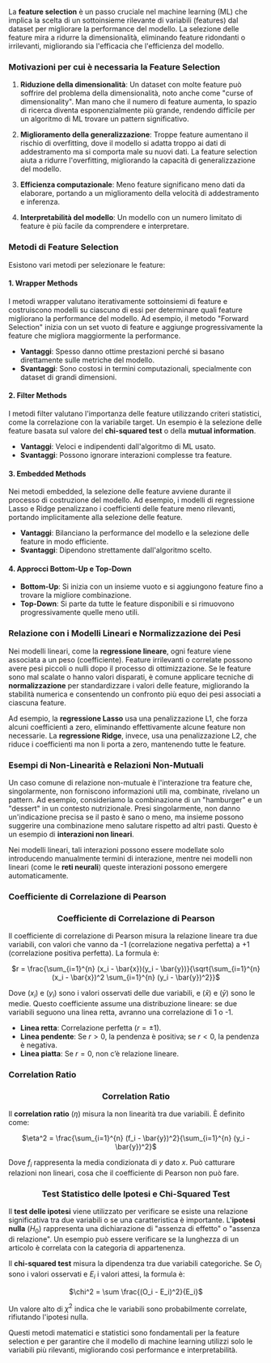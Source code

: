 La **feature selection** è un passo cruciale nel machine learning (ML) che implica la scelta di un sottoinsieme rilevante di variabili (features) dal dataset per migliorare la performance del modello. La selezione delle feature mira a ridurre la dimensionalità, eliminando feature ridondanti o irrilevanti, migliorando sia l'efficacia che l'efficienza del modello.

### Motivazioni per cui è necessaria la Feature Selection

1. **Riduzione della dimensionalità**: Un dataset con molte feature può soffrire del problema della dimensionalità, noto anche come "curse of dimensionality". Man mano che il numero di feature aumenta, lo spazio di ricerca diventa esponenzialmente più grande, rendendo difficile per un algoritmo di ML trovare un pattern significativo.
   
2. **Miglioramento della generalizzazione**: Troppe feature aumentano il rischio di overfitting, dove il modello si adatta troppo ai dati di addestramento ma si comporta male su nuovi dati. La feature selection aiuta a ridurre l'overfitting, migliorando la capacità di generalizzazione del modello.

3. **Efficienza computazionale**: Meno feature significano meno dati da elaborare, portando a un miglioramento della velocità di addestramento e inferenza.

4. **Interpretabilità del modello**: Un modello con un numero limitato di feature è più facile da comprendere e interpretare.

### Metodi di Feature Selection

Esistono vari metodi per selezionare le feature:

#### 1. **Wrapper Methods**
I metodi wrapper valutano iterativamente sottoinsiemi di feature e costruiscono modelli su ciascuno di essi per determinare quali feature migliorano la performance del modello. Ad esempio, il metodo "Forward Selection" inizia con un set vuoto di feature e aggiunge progressivamente la feature che migliora maggiormente la performance.

- **Vantaggi**: Spesso danno ottime prestazioni perché si basano direttamente sulle metriche del modello.
- **Svantaggi**: Sono costosi in termini computazionali, specialmente con dataset di grandi dimensioni.

#### 2. **Filter Methods**
I metodi filter valutano l'importanza delle feature utilizzando criteri statistici, come la correlazione con la variabile target. Un esempio è la selezione delle feature basata sul valore del **chi-squared test** o della **mutual information**.

- **Vantaggi**: Veloci e indipendenti dall'algoritmo di ML usato.
- **Svantaggi**: Possono ignorare interazioni complesse tra feature.

#### 3. **Embedded Methods**
Nei metodi embedded, la selezione delle feature avviene durante il processo di costruzione del modello. Ad esempio, i modelli di regressione Lasso e Ridge penalizzano i coefficienti delle feature meno rilevanti, portando implicitamente alla selezione delle feature.

- **Vantaggi**: Bilanciano la performance del modello e la selezione delle feature in modo efficiente.
- **Svantaggi**: Dipendono strettamente dall'algoritmo scelto.

#### 4. **Approcci Bottom-Up e Top-Down**
- **Bottom-Up**: Si inizia con un insieme vuoto e si aggiungono feature fino a trovare la migliore combinazione.
- **Top-Down**: Si parte da tutte le feature disponibili e si rimuovono progressivamente quelle meno utili.

### Relazione con i Modelli Lineari e Normalizzazione dei Pesi

Nei modelli lineari, come la **regressione lineare**, ogni feature viene associata a un peso (coefficiente). Feature irrilevanti o correlate possono avere pesi piccoli o nulli dopo il processo di ottimizzazione. Se le feature sono mal scalate o hanno valori disparati, è comune applicare tecniche di **normalizzazione** per standardizzare i valori delle feature, migliorando la stabilità numerica e consentendo un confronto più equo dei pesi associati a ciascuna feature.

Ad esempio, la **regressione Lasso** usa una penalizzazione L1, che forza alcuni coefficienti a zero, eliminando effettivamente alcune feature non necessarie. La **regressione Ridge**, invece, usa una penalizzazione L2, che riduce i coefficienti ma non li porta a zero, mantenendo tutte le feature.

### Esempi di Non-Linearità e Relazioni Non-Mutuali

Un caso comune di relazione non-mutuale è l'interazione tra feature che, singolarmente, non forniscono informazioni utili ma, combinate, rivelano un pattern. Ad esempio, consideriamo la combinazione di un "hamburger" e un "dessert" in un contesto nutrizionale. Presi singolarmente, non danno un'indicazione precisa se il pasto è sano o meno, ma insieme possono suggerire una combinazione meno salutare rispetto ad altri pasti. Questo è un esempio di **interazioni non lineari**.

Nei modelli lineari, tali interazioni possono essere modellate solo introducendo manualmente termini di interazione, mentre nei modelli non lineari (come le **reti neurali**) queste interazioni possono emergere automaticamente.

### Coefficiente di Correlazione di Pearson

<div align="center">

### Coefficiente di Correlazione di Pearson

</div>

Il coefficiente di correlazione di Pearson misura la relazione lineare tra due variabili, con valori che vanno da -1 (correlazione negativa perfetta) a +1 (correlazione positiva perfetta). La formula è:

<div align="center">

  $r = \frac{\sum_{i=1}^{n} (x_i - \bar{x})(y_i - \bar{y})}{\sqrt{\sum_{i=1}^{n} (x_i - \bar{x})^2 \sum_{i=1}^{n} (y_i - \bar{y})^2}}$

</div>

Dove $(x_i)$ e $(y_i)$ sono i valori osservati delle due variabili, e $(\bar{x})$ e $(\bar{y})$ sono le medie. Questo coefficiente assume una distribuzione lineare: se due variabili seguono una linea retta, avranno una correlazione di 1 o -1.

- **Linea retta**: Correlazione perfetta ($r = \pm1$).
- **Linea pendente**: Se $r > 0$, la pendenza è positiva; se $r < 0$, la pendenza è negativa.
- **Linea piatta**: Se $r = 0$, non c’è relazione lineare.

### Correlation Ratio

<div align="center">

### Correlation Ratio

</div>

Il **correlation ratio** ($\eta$) misura la non linearità tra due variabili. È definito come:

<div align="center">

  $\eta^2 = \frac{\sum_{i=1}^{n} (f_i - \bar{y})^2}{\sum_{i=1}^{n} (y_i - \bar{y})^2}$

</div>

Dove $f_i$ rappresenta la media condizionata di $y$ dato $x$. Può catturare relazioni non lineari, cosa che il coefficiente di Pearson non può fare.

<div align="center">

### Test Statistico delle Ipotesi e Chi-Squared Test

</div>

Il **test delle ipotesi** viene utilizzato per verificare se esiste una relazione significativa tra due variabili o se una caratteristica è importante. L'**ipotesi nulla** ($H_0$) rappresenta una dichiarazione di "assenza di effetto" o "assenza di relazione". Un esempio può essere verificare se la lunghezza di un articolo è correlata con la categoria di appartenenza.

Il **chi-squared test** misura la dipendenza tra due variabili categoriche. Se $O_i$ sono i valori osservati e $E_i$ i valori attesi, la formula è:

<div align="center">

  $\chi^2 = \sum \frac{(O_i - E_i)^2}{E_i}$

</div>

Un valore alto di $\chi^2$ indica che le variabili sono probabilmente correlate, rifiutando l'ipotesi nulla.

Questi metodi matematici e statistici sono fondamentali per la feature selection e per garantire che il modello di machine learning utilizzi solo le variabili più rilevanti, migliorando così performance e interpretabilità.


